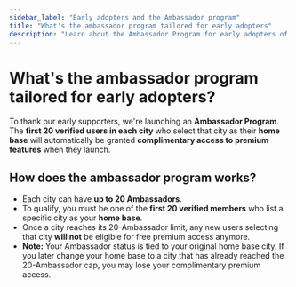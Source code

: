 ```yaml
---
sidebar_label: "Early adopters and the Ambassador program"
title: "What's the ambassador program tailored for early adopters"
description: "Learn about the Ambassador Program for early adopters of JustCollabs."
---
```


# What's the ambassador program tailored for early adopters?

To thank our early supporters, we're launching an **Ambassador Program**. The **first 20 verified users in each city** who select that city as their **home base** will automatically be granted **complimentary access to premium features** when they launch. 

## How does the ambassador program works?

- Each city can have **up to 20 Ambassadors**.
- To qualify, you must be one of the **first 20 verified members** who list a specific city as your **home base**.
- Once a city reaches its 20-Ambassador limit, any new users selecting that city **will not** be eligible for free premium access anymore.
- **Note:** Your Ambassador status is tied to your original home base city. If you later change your home base to a city that has already reached the 20-Ambassador cap, you may lose your complimentary premium access. 